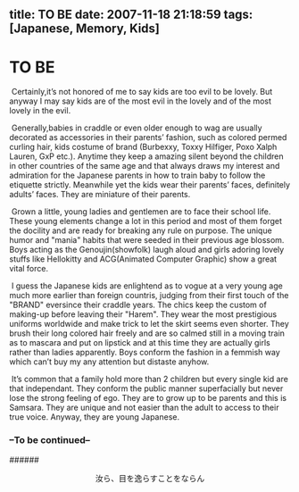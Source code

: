 title: TO BE
date: 2007-11-18 21:18:59
tags: [Japanese, Memory, Kids]
---
# TO BE 

&#160;Certainly,it’s not honored of me to say kids are too evil to be lovely. But anyway I may say kids are of the most evil in the lovely and of the most lovely in the evil.

&#160;Generally,babies in craddle or even older enough to wag are usually decorated as accessories in their parents’ fashion, such as colored permed curling hair, kids costume of brand (Burbexxy, Toxxy Hilfiger, Poxo Xalph Lauren, GxP etc.). Anytime they keep a amazing silent beyond the children in other countries of the same age and that always draws my interest and admiration for the Japanese parents in how to train baby to follow the etiquette strictly. Meanwhile yet the kids wear their parents’ faces, definitely adults’ faces. They are miniature of their parents.

&#160;Grown a little, young ladies and gentlemen are to face their school life. These young elements change a lot in this period and most of them forget the docility and are ready for breaking any rule on purpose. The unique humor and  "mania" habits that were seeded in their previous age blossom. Boys acting as the Genoujin(showfolk) laugh aloud and girls adoring lovely stuffs like Hellokitty and ACG(Animated Computer Graphic) show a great vital force.

&#160;I guess the Japanese kids are enlightend as to vogue at a very young age much more earlier than foreign countris, judging from their first touch of the "BRAND" eversince their craddle years. The chics keep the custom of making-up before leaving their "Harem". They wear the most prestigious uniforms worldwide and make trick to let the skirt seems even shorter. They brush their long colored hair freely and are so calmed still in a moving train as to mascara and put on lipstick and at this time they are actually girls rather than ladies apparently. Boys conform the fashion in a femmish way which can’t buy my any attention but distaste anyhow.

&#160;It’s common that a family hold more than 2 children but every single kid are that independant. They conform the public manner superfacially but never lose the strong feeling of ego. They are to grow up to be parents and this is Samsara. They are unique and not easier than the adult to access to their true voice. Anyway, they are young Japanese.
 
### –To be continued–
######<center> 汝ら、目を逸らすことをならん